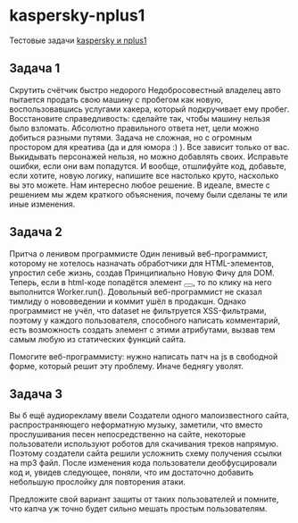 # kaspersky-nplus1

Тестовые задачи [kaspersky и nplus1](https://nplus1.ru/material/2017/12/05/kaspersky-js)

## Задача 1

Скрутить счётчик быстро недорого
Недобросовестный владелец авто пытается продать свою машину с пробегом как новую, воспользовавшись услугами хакера, который подкручивает ему пробег. Восстановите справедливость: сделайте так, чтобы машину нельзя было взломать. Абсолютно правильного ответа нет, цели можно добиться разными путями. Задача не сложная, но с огромным простором для креатива (да и для юмора :) ). Все зависит только от вас. 
Выкидывать персонажей нельзя, но можно добавлять своих. Исправьте ошибки, если они вам попадутся. И вообще, отшлифуйте код, добавьте, если хотите, новую логику, напишите все настолько круто, насколько вы это можете. Нам интересно любое решение. В идеале, вместе с решением мы ждем краткого объяснения, почему были сделаны те или иные изменения.

## Задача 2

Притча о ленивом программисте
Один ленивый веб-программист, которому не хотелось назначать обработчики для HTML-элементов, упростил себе жизнь, создав Принципиально Новую Фичу для DOM. Теперь, если в html-коде попадётся элемент <button data-exec="Worker.run"></button>, то по клику на него выполнится Worker.run(). 
Довольный веб-программист не сказал тимлиду о нововведении и коммит ушёл в продакшн. Однако программист не учёл, что dataset не фильтруется XSS-фильтрами, поэтому у каждого пользователя, способного написать комментарий, есть возможность создать элемент с этими атрибутами, вызвав тем самым любую из статических функций сайта. 

Помогите веб-программисту: нужно написать патч на js в свободной форме, который решит эту проблему. Иначе беднягу уволят.

## Задача 3

Вы б ещё аудиорекламу ввели
Создатели одного малоизвестного сайта, распространяющего неформатную музыку, заметили, что вместо прослушивания песен непосредственно на сайте, некоторые пользователи используют роботов для скачивания треков напрямую. Поэтому создатели сайта решили усложнить схему получения ссылки на mp3 файл. 
После изменения кода пользователи деобфусцировали код и, увидев следующее, поняли, что им достаточно добавить небольшую прослойку для повторения атаки. 

Предложите свой вариант защиты от таких пользователей и помните, что капча уж точно будет сильно мешать простым пользователям.
